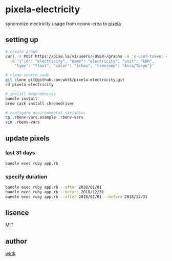 # pixela-electricity

syncronize electricity usage from econo-crea to [pixela](https://pixe.la)

## setting up

```sh
# create graph
curl -X POST https://pixe.la/v1/users/<USER>/graphs -H 'x-user-token: <token>' \
  -d '{"id": "electricity", "name": "electricity", "unit": "kWh",
    "type": "float", "color": "ichou", "timezone": "Asia/Tokyo"}'

# clone source code
git clone git@github.com:wktk/pixela-electricity.git
cd pixela-electricity

# install dependencies
bundle install
brew cask install chromedriver

# configure environmental variables
cp .rbenv-vars.example .rbenv-vars
vim .rbenv-vars
```

## update pixels

### last 31 days

```sh
bundle exec ruby app.rb
```

### specify duration

```sh
bundle exec ruby app.rb --after 2018/01/01
bundle exec ruby app.rb --before 2018/12/31
bundle exec ruby app.rb --after 2018/01/01 --before 2018/12/31
```

## lisence

MIT

## author

[wktk](https://github.com/wktk)

